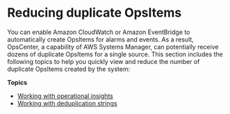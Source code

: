 # Reducing duplicate OpsItems<a name="OpsCenter-working-deduplication"></a>

You can enable Amazon CloudWatch or Amazon EventBridge to automatically create OpsItems for alarms and events\. As a result, OpsCenter, a capability of AWS Systems Manager, can potentially receive dozens of duplicate OpsItems for a single source\. This section includes the following topics to help you quickly view and reduce the number of duplicate OpsItems created by the system:

**Topics**
+ [Working with operational insights](OpsCenter-working-deduplication-insights.md)
+ [Working with deduplication strings](OpsCenter-working-deduplication-strings.md)